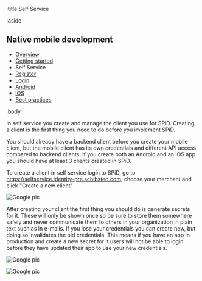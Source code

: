 :title Self Service

:aside

## Native mobile development

- [Overview](/mobile/overview/)
- [Getting started](/mobile/mobile-development/)
- Self Service
- [Register](/mobile/register/)
- [Login](/mobile/login/)
- [Android](/sdks/android/)
- [iOS](/sdks/ios/)
- [Best practices](/mobile/best-practices/)

:body

In self service you create and manage the client you use for SPiD. Creating a client is the first thing you need to do before you implement SPiD.

You should already have a backend client before you create your mobile client, but the mobile client has its own credentials and different API access compared to backend clients. If you create both an Android and an iOS app you should have at least 3 clients created in SPiD.

To create a client in self service login to SPiD, go to https://selfservice.identity-pre.schibsted.com, choose your merchant and click "Create a new client"

![Google pic](/images/mobile/create_client.png)

After creating your client the first thing you should do is generate secrets for it. These will only be shown once so be sure to store them somewhere safely and never communicate them to others in your organization in plain text such as in e-mails. If you lose your credentials you can create new, but doing so invalidates the old credentials. This means if you have an app in production and create a new secret for it users will not be able to login before they have updated their app to use your new credentials.

![Google pic](/images/mobile/generate_secrets.png)

![Google pic](/images/mobile/display_secrets.png)